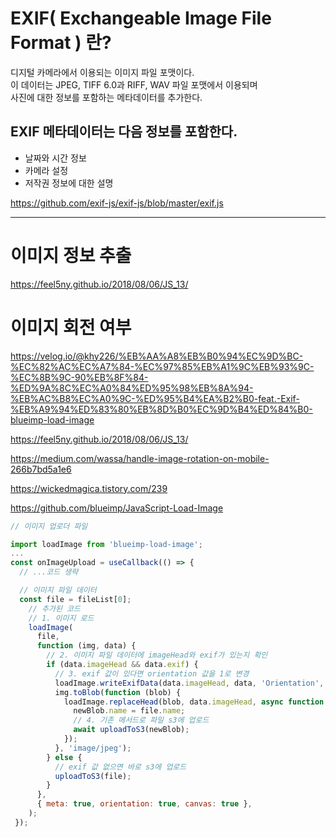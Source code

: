 # EXIF( Exchangeable Image File Format ) 란?

디지털 카메라에서 이용되는 이미지 파일 포맷이다.  
이 데이터는 JPEG, TIFF 6.0과 RIFF, WAV 파일 포맷에서 이용되며  
사진에 대한 정보를 포함하는 메타데이터를 추가한다.

## EXIF 메타데이터는 다음 정보를 포함한다.

- 날짜와 시간 정보
- 카메라 설정
- 저작권 정보에 대한 설명

https://github.com/exif-js/exif-js/blob/master/exif.js

---

# 이미지 정보 추출

https://feel5ny.github.io/2018/08/06/JS_13/

# 이미지 회전 여부

https://velog.io/@khy226/%EB%AA%A8%EB%B0%94%EC%9D%BC-%EC%82%AC%EC%A7%84-%EC%97%85%EB%A1%9C%EB%93%9C-%EC%8B%9C-90%EB%8F%84-%ED%9A%8C%EC%A0%84%ED%95%98%EB%8A%94-%EB%AC%B8%EC%A0%9C-%ED%95%B4%EA%B2%B0-feat.-Exif-%EB%A9%94%ED%83%80%EB%8D%B0%EC%9D%B4%ED%84%B0-blueimp-load-image

https://feel5ny.github.io/2018/08/06/JS_13/

https://medium.com/wassa/handle-image-rotation-on-mobile-266b7bd5a1e6

https://wickedmagica.tistory.com/239

https://github.com/blueimp/JavaScript-Load-Image

```javascript
// 이미지 업로더 파일

import loadImage from 'blueimp-load-image';
...
const onImageUpload = useCallback(() => {
  // ...코드 생략

  // 이미지 파일 데이터
  const file = fileList[0];
    // 추가된 코드
    // 1. 이미지 로드
    loadImage(
      file,
      function (img, data) {
        // 2. 이미지 파일 데이터에 imageHead와 exif가 있는지 확인
        if (data.imageHead && data.exif) {
          // 3. exif 값이 있다면 orientation 값을 1로 변경
          loadImage.writeExifData(data.imageHead, data, 'Orientation', 1);
          img.toBlob(function (blob) {
            loadImage.replaceHead(blob, data.imageHead, async function (newBlob) {
              newBlob.name = file.name;
              // 4. 기존 메서드로 파일 s3에 업로드
              await uploadToS3(newBlob);
            });
          }, 'image/jpeg');
        } else {
          // exif 값 없으면 바로 s3에 업로드
          uploadToS3(file);
        }
      },
      { meta: true, orientation: true, canvas: true },
    );
 });
```
